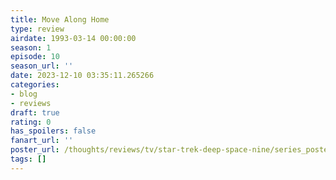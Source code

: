 ```yaml
---
title: Move Along Home
type: review
airdate: 1993-03-14 00:00:00
season: 1
episode: 10
season_url: ''
date: 2023-12-10 03:35:11.265266
categories:
- blog
- reviews
draft: true
rating: 0
has_spoilers: false
fanart_url: ''
poster_url: /thoughts/reviews/tv/star-trek-deep-space-nine/series_poster.jpg
tags: []
---
```


